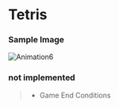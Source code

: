 # Tetris
### Sample Image

![Animation6](https://user-images.githubusercontent.com/95258497/152481980-096223be-4e8f-4f5a-9b81-4156c2274876.gif)


### not implemented
> - Game End Conditions
